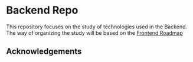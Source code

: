 
# Backend Repo

This repository focuses on the study of technologies used in the Backend. The way of organizing the study will be based on the [Frontend Roadmap](https://roadmap.sh/frontend)

## Acknowledgements
